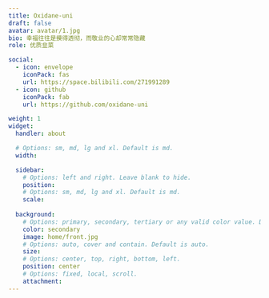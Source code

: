 ```yaml
---
title: Oxidane-uni
draft: false
avatar: avatar/1.jpg
bio: 幸福往往是摸得透彻，而敬业的心却常常隐藏
role: 优质韭菜

social:
  - icon: envelope
    iconPack: fas
    url: https://space.bilibili.com/271991289
  - icon: github
    iconPack: fab
    url: https://github.com/oxidane-uni

weight: 1
widget:
  handler: about

  # Options: sm, md, lg and xl. Default is md.
  width:

  sidebar:
    # Options: left and right. Leave blank to hide.
    position:
    # Options: sm, md, lg and xl. Default is md.
    scale:
  
  background:
    # Options: primary, secondary, tertiary or any valid color value. Default is primary.
    color: secondary
    image: home/front.jpg
    # Options: auto, cover and contain. Default is auto.
    size: 
    # Options: center, top, right, bottom, left.
    position: center
    # Options: fixed, local, scroll.
    attachment:  
---
```


